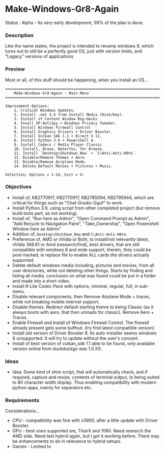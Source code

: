 # Make-Windows-Gr8-Again
Status : Alpha - Its very early development, 99% of the plan is done.

### Description
Like the name states, the project is intended to revamp windows 8, which turns out to still be a perfectly good OS, just with version limits, and "Legacy" versions of applications 

### Preview
Most or all, of this stuff should be happening, when you install an OS...
```
=======================================================================================================
    Make-Windows-Gr8-Again : Main Menu
=======================================================================================================

Improvement Options:
    1. Critical Windows Updates.
    2. Install .net 3.5 from Install Media (Disk/Key).
    3. Install of Context Window Reg-Hacks
    4. Insall XP-AntiSpy + Windows Privacy Tweaker.
    5. Install Windows Firewall Control
    6. Install Graphics Drivers + Driver Booster.
    7. Install Vulkan Sdk 1.1 + Direct X 11.
    8. Install Python 3.9 + Powershell 4.
    9. Install Codecs / Media Player Classic
    10. Install, Brave, Waterfox, Tor Browse.
    11. Install `Desktop\Shutdown_Now` + `C\Anti-Anti-H8te`.
    12. Disable/Remove Themes + Aero.
    13. Disable/Remove Airplane Mode.
    14. Delete Default Movies + Pictures + Music.

Selection; Options = 1-14, Exit = X: 
```

### Objectives
- Install of, KB2770917, KB2770917, KB2785094, KB2795944, which are critical for things such as "Chat-Gradio-Gguf" to work.  
- Install Python 3.9, using script from other completed project (but remove build tools part, as not working).
- Install of, "Run here as Admin", "Open Command Prompt as Admin", "Add Recycle to Navigation Pane", "Take_Ownership", "Open Powershell Window here as Admin"
- Addition of, `Desktop\Shutdown_Now` and `C\Anti-Anti-H8te`.
- Preference of, AMD or nVidia or Both, to install/not relevantly latest, nVidia 368.81 or Amd (research/find), best drivers, that are still compatible with windows 8 and wide support, therein, they could be post-hacked, ie replace file to enable ALL cards the drivers actually supported.    
- Delete default windows media including, pictures and movies, from all user directories, while not deleting other things. Starts by finding and listing all media, conclusion on what was found could be put in a folder and made into a short video.
- Install K-Lite Codec Pack with options, minimal, regular, full, in sub-menu.
- Disable relevant components, then Remove Airplane Mode + traces, while not breaking mobile internet support.
- Disable themes. Redirect default starting theme to being Classic (as it always boots with aero, that then unloads for classic). Remove Aero + Traces. 
- Enable Firewall and Install of Windows Firewall Control. The firewall already present gets some buffout. (try find latest compatible version)
- Install old version of Driver Booster 8. Its auto-installer seems windows 8 unsupported. It will try to update without the user's concent.
- Install of best version of vulkan_sdk 1.1 able to be found, only available version online from duckduckgo was 1.0.XX. 

### Ideas
- Idea: Some kind of shim script, that will automatically check, and if required, capture and resize, contents of terminal output, to being suited to 80 character width display. Thus enabling compatibility with modern python apps, mainly for separators etc.

### Requirements
Considerations...
- CPU - compatibility was fine with x3900, after a little update with Driver Booster.
- GPU - best ones supported are, TitanX and 1080. Need research the AMD side. Need test hybrid again, but I got it working before. There may be enhancements to do in relevance to hybrid setups.
- Games - Limited to 

